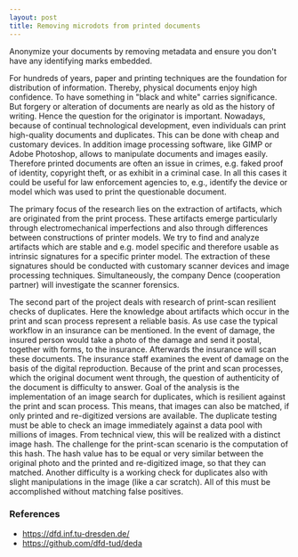 ```yaml
---
layout: post
title: Removing microdots from printed documents
---
```


Anonymize your documents by removing metadata and ensure you don't have any
identifying marks embedded.

For hundreds of years, paper and printing techniques are the foundation for
distribution of information. Thereby, physical documents enjoy high
confidence. To have something in "black and white" carries significance. But
forgery or alteration of documents are nearly as old as the history of
writing. Hence the question for the originator is important. Nowadays,
because of continual technological development, even individuals can print
high-quality documents and duplicates. This can be done with cheap and
customary devices. In addition image processing software, like GIMP or Adobe
Photoshop, allows to manipulate documents and images easily. Therefore
printed documents are often an issue in crimes, e.g. faked proof of identity,
copyright theft, or as exhibit in a criminal case. In all this cases it could
be useful for law enforcement agencies to, e.g., identify the device or model
which was used to print the questionable document.

The primary focus of the research lies on the extraction of artifacts, which
are originated from the print process. These artifacts emerge particularly
through electromechanical imperfections and also through differences between
constructions of printer models. We try to find and analyze artifacts which
are stable and e.g. model specific and therefore usable as intrinsic
signatures for a specific printer model. The extraction of these signatures
should be conducted with customary scanner devices and image processing
techniques. Simultaneously, the company Dence (cooperation partner) will
investigate the scanner forensics.

The second part of the project deals with research of print-scan resilient
checks of duplicates. Here the knowledge about artifacts which occur in the
print and scan process represent a reliable basis. As use case the typical
workflow in an insurance can be mentioned. In the event of damage, the
insured person would take a photo of the damage and send it postal, together
with forms, to the insurance. Afterwards the insurance will scan these
documents. The insurance staff examines the event of damage on the basis of
the digital reproduction. Because of the print and scan processes, which the
original document went through, the question of authenticity of the document
is difficulty to answer. Goal of the analysis is the implementation of an
image search for duplicates, which is resilient against the print and scan
process. This means, that images can also be matched, if only printed and
re-digitized versions are available. The duplicate testing must be able to
check an image immediately against a data pool with millions of images. From
technical view, this will be realized with a distinct image hash. The
challenge for the print-scan scenario is the computation of this hash. The
hash value has to be equal or very similar between the original photo and the
printed and re-digitized image, so that they can matched. Another difficulty
is a working check for duplicates also with slight manipulations in the
image (like a car scratch). All of this must be accomplished without matching
false positives.

### References
* https://dfd.inf.tu-dresden.de/
* https://github.com/dfd-tud/deda
